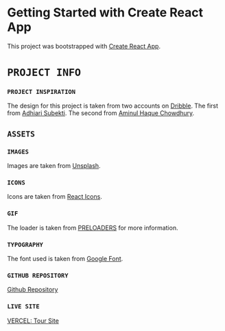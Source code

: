 # Getting Started with Create React App

This project was bootstrapped with [Create React App](https://github.com/facebook/create-react-app).

# `PROJECT INFO`

### `PROJECT INSPIRATION`

The design for this project is taken from two accounts on [Dribble](https://dribbble.com). The first from [Adhiari Subekti](https://dribbble.com/shots/16461003-Travelious-Travelling-Services-Landing-Page-Website/attachments/11631202?mode=media). The second from [Aminul Haque Chowdhury](https://dribbble.com/shots/9628604-Travel-Landing-Page-Concept/attachments/2014515?mode=media).

## `ASSETS`

### `IMAGES`

Images are taken from [Unsplash](https://unsplash.com).

### `ICONS`

Icons are taken from [React Icons](https://react-icons.github.io/react-icons/search).

### `GIF`

The loader is taken from [PRELOADERS](https://icons8.com/preloaders/en/search/loading) for more information.

### `TYPOGRAPHY`

The font used is taken from [Google Font](https://fonts.google.com/).

### `GITHUB REPOSITORY`

[Github Repository](https://github.com/Heph-zibah/tour-site)

### `LIVE SITE`

[VERCEL: Tour Site](https://tour-site-demo.vercel.app/)
